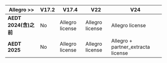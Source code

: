 | Allegro >> | V17.2 | V17.4 | V22 | V24 |
|----------------|------|------|------|------|
| **AEDT 2024(含)之前**       | No | Allegro license | Allegro license | Allegro license | Allegro license |
| **AEDT 2025**       | No | Allegro license | Allegro license | Allegro + partner_extracta license |
